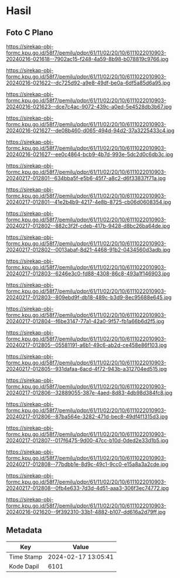 # Hasil

## Foto C Plano

https://sirekap-obj-formc.kpu.go.id/58f7/pemilu/pdpr/61/11/02/20/10/6111022010903-20240216-021618--7902ac15-f248-4a59-8b98-b078819c9766.jpg

https://sirekap-obj-formc.kpu.go.id/58f7/pemilu/pdpr/61/11/02/20/10/6111022010903-20240216-021622--dc725d92-a9e8-49df-be0a-6df5a85d6a95.jpg

https://sirekap-obj-formc.kpu.go.id/58f7/pemilu/pdpr/61/11/02/20/10/6111022010903-20240216-021623--dce7c4ac-9072-439c-a0ed-5e4528db3b67.jpg

https://sirekap-obj-formc.kpu.go.id/58f7/pemilu/pdpr/61/11/02/20/10/6111022010903-20240216-021627--de08b460-d065-494d-94d2-37a3225433c4.jpg

https://sirekap-obj-formc.kpu.go.id/58f7/pemilu/pdpr/61/11/02/20/10/6111022010903-20240216-021627--ee0c4864-bcb9-4b7d-993e-5dc2d0c6db3c.jpg

https://sirekap-obj-formc.kpu.go.id/58f7/pemilu/pdpr/61/11/02/20/10/6111022010903-20240217-012801--634bba5f-e5b6-45f7-a8c2-d6f33837f71a.jpg

https://sirekap-obj-formc.kpu.go.id/58f7/pemilu/pdpr/61/11/02/20/10/6111022010903-20240217-012801--41e2b4b9-4217-4e8b-8725-cb06d0608354.jpg

https://sirekap-obj-formc.kpu.go.id/58f7/pemilu/pdpr/61/11/02/20/10/6111022010903-20240217-012802--882c3f2f-cdeb-417b-9428-d8bc26ba64de.jpg

https://sirekap-obj-formc.kpu.go.id/58f7/pemilu/pdpr/61/11/02/20/10/6111022010903-20240217-012802--0013abaf-8d21-4468-91b2-0434560d3adb.jpg

https://sirekap-obj-formc.kpu.go.id/58f7/pemilu/pdpr/61/11/02/20/10/6111022010903-20240217-012803--6246e3c0-fd88-4308-86c8-493a1f146903.jpg

https://sirekap-obj-formc.kpu.go.id/58f7/pemilu/pdpr/61/11/02/20/10/6111022010903-20240217-012803--809ebd9f-db18-489c-b3d9-8ec95688e645.jpg

https://sirekap-obj-formc.kpu.go.id/58f7/pemilu/pdpr/61/11/02/20/10/6111022010903-20240217-012804--f6be3147-77a1-42a0-9f57-fb1a66b6d2f5.jpg

https://sirekap-obj-formc.kpu.go.id/58f7/pemilu/pdpr/61/11/02/20/10/6111022010903-20240217-012805--05581191-a6b1-49c6-ab2d-ce458e86f103.jpg

https://sirekap-obj-formc.kpu.go.id/58f7/pemilu/pdpr/61/11/02/20/10/6111022010903-20240217-012805--931dafaa-6acd-4f72-943b-a312704ed515.jpg

https://sirekap-obj-formc.kpu.go.id/58f7/pemilu/pdpr/61/11/02/20/10/6111022010903-20240217-012806--32889055-387e-4aed-8d83-4db98d384fc8.jpg

https://sirekap-obj-formc.kpu.go.id/58f7/pemilu/pdpr/61/11/02/20/10/6111022010903-20240217-012806--87ba564e-3282-471d-bec8-49df4f1315d3.jpg

https://sirekap-obj-formc.kpu.go.id/58f7/pemilu/pdpr/61/11/02/20/10/6111022010903-20240217-012807--017f6475-9d00-47cc-b10d-0ded2e33d1b5.jpg

https://sirekap-obj-formc.kpu.go.id/58f7/pemilu/pdpr/61/11/02/20/10/6111022010903-20240217-012808--77bdbb1e-8d9c-49c1-9cc0-e15a8a3a2cde.jpg

https://sirekap-obj-formc.kpu.go.id/58f7/pemilu/pdpr/61/11/02/20/10/6111022010903-20240217-012808--0fb4e633-7d3d-4d51-aaa3-306f3ec74772.jpg

https://sirekap-obj-formc.kpu.go.id/58f7/pemilu/pdpr/61/11/02/20/10/6111022010903-20240216-021620--9f392310-33b1-4882-b107-dd616a2d79ff.jpg


## Metadata

| Key        | Value               |
| ---------- | ------------------- |
| Time Stamp | 2024-02-17 13:05:41 |
| Kode Dapil | 6101                |



